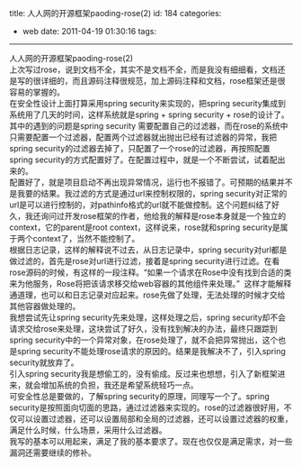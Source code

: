 title: 人人网的开源框架paoding-rose(2)
id: 184
categories:
  - web
date: 2011-04-19 01:30:16
tags:
---

人人网的开源框架paoding-rose(2)
</br><span> </span>上次写过rose，说到文档不全，其实不是文档不全，而是我没有细细看，文档还是写的很详细的，而且源码注释很规范，加上源码注释和文档，rose框架还是很容易的掌握的。
</br><span> </span>在安全性设计上面打算采用spring security来实现的，把spring security集成到系统用了几天的时间，这样系统就是spring + spring security + rose的设计了。
</br><span> </span>其中的遇到的问题是spring security 需要配置自己的过滤器，而在rose的系统中只需要配置一个过滤器，配置两个过滤器就出抛出已经有过滤器的异常，我把spring security的过滤器去掉了，只配置了一个rose的过滤器，再按照配置spring security的方式配置好了。在配置过程中，就是一个不断尝试，试着配出来的。
</br><span> </span>配置好了，就是项目启动不再出现异常情况，运行也不报错了。可预期的结果并不是我要的结果。我过滤的方式是通过url来控制权限的，spring security对正常的url是可以进行控制的，对pathinfo格式的url就不能做控制。这个问题纠结了好久，我还询问过开发rose框架的作者，他给我的解释是rose本身就是一个独立的context，它的parent是root context，这样说来，rose就和spring security是属于两个context了，当然不能控制了。
</br><span> </span>根据日志记录，这样的解释说不过去，从日志记录中，spring security对url都是做过滤的，首先是rose对url进行过滤，接着是spring security进行过滤。在看rose源码的时候，有这样的一段注释。“如果一个请求在Rose中没有找到合适的类来为他服务，Rose将把该请求移交给web容器的其他组件来处理。” &nbsp;这样才能解释通道理，也可以和日志记录对应起来。rose先做了处理，无法处理的时候才交给其他容器做处理的。
</br><span> </span>我想尝试先让spring security先来处理，这样处理之后，spring security却不会请求交给rose来处理，这块尝试了好久，没有找到解决的办法，最终只跟踪到spring security中的一个异常对象，在rose处理了，就不会把异常抛出，这个也是spring security不能处理rose请求的原因的。结果是我解决不了，引入spring security就放弃了。
</br><span> </span>引入spring security我是想偷工的，没有偷成。反过来也想想，引入了新框架进来，就会增加系统的负担，我还是希望系统轻巧一点。
</br><span> </span>可安全性总是要做的，了解spring security的原理，同理写一个了。spring security是按照面向切面的思路，通过过滤器来实现的。rose的过滤器很好用，不仅可以设置过滤器，还可以设置局部和全局的过滤器，还可以设置过滤器的权重，满足什么时候，什么场景，采用什么过滤器。
</br><span> </span>我写的基本可以用起来，满足了我的基本要求了。现在也仅仅是满足需求，对一些漏洞还需要继续的修补。
</br>